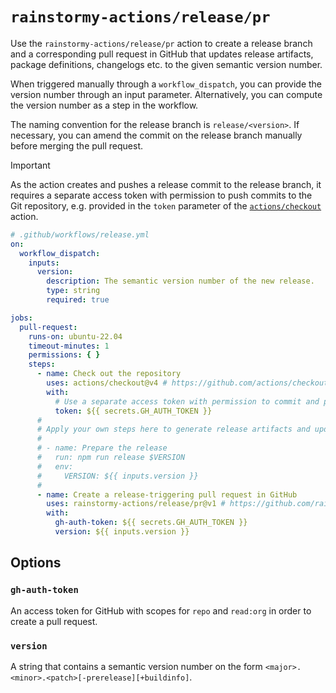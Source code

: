 # `rainstormy-actions/release/pr`

Use the `rainstormy-actions/release/pr` action to create a release branch and a
corresponding pull request in GitHub that updates release artifacts, package
definitions, changelogs etc. to the given semantic version number.

When triggered manually through a `workflow_dispatch`, you can provide the
version number through an input parameter. Alternatively, you can compute the
version number as a step in the workflow.

The naming convention for the release branch is `release/<version>`. If
necessary, you can amend the commit on the release branch manually before
merging the pull request.

> [!IMPORTANT]  
> As the action creates and pushes a release commit to the release branch, it
> requires a separate access token with permission to push commits to the Git
> repository, e.g. provided in the `token` parameter of
> the [`actions/checkout`](https://github.com/actions/checkout) action.

```yaml
# .github/workflows/release.yml
on:
  workflow_dispatch:
    inputs:
      version:
        description: The semantic version number of the new release.
        type: string
        required: true

jobs:
  pull-request:
    runs-on: ubuntu-22.04
    timeout-minutes: 1
    permissions: { }
    steps:
      - name: Check out the repository
        uses: actions/checkout@v4 # https://github.com/actions/checkout
        with:
          # Use a separate access token with permission to commit and push.
          token: ${{ secrets.GH_AUTH_TOKEN }}
      #
      # Apply your own steps here to generate release artifacts and update version numbers.
      #
      # - name: Prepare the release
      #   run: npm run release $VERSION
      #   env:
      #     VERSION: ${{ inputs.version }}
      #
      - name: Create a release-triggering pull request in GitHub
        uses: rainstormy-actions/release/pr@v1 # https://github.com/rainstormy-actions/release
        with:
          gh-auth-token: ${{ secrets.GH_AUTH_TOKEN }}
          version: ${{ inputs.version }}
```

## Options
### `gh-auth-token`
An access token for GitHub with scopes for `repo` and `read:org` in order to
create a pull request.

### `version`
A string that contains a semantic version number on the
form `<major>.<minor>.<patch>[-prerelease][+buildinfo]`.
